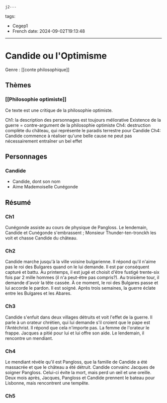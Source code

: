                                                                                                                             j2---
tags:
  - Cegep1
  - French
date: 2024-09-02T19:13:48
---

# Candide ou l'Optimisme

Genre : [[conte philosophique]]

## Thèmes

### [[Philosophie optimiste]]

Ce texte est une critique de la philosophie optimiste.

Ch1: la description des personnages est toujours méliorative
Existence de la guerre = contre-argument de la philosophie optimiste
Ch4: destruction complète du château, qui représente le paradis terrestre pour Candide
Ch4: Candide commence à réaliser qu'une belle cause ne peut pas nécessairement entraîner un bel effet

## Personnages

### Candide

- Candide, dont son nom
- Aime Mademoiselle Cunégonde

## Résumé

### Ch1

Cunégonde assiste au cours de physique de Pangloss. Le lendemain, Candide et Cunégonde s'embrassent ; Monsieur Thunder-ten-tronckh les voit et chasse Candide du château.

### Ch2

Candide marche jusqu'à la ville voisine bulgarienne. Il répond qu'il n'aime pas le roi des Bulgares quand on le lui demande. Il est par conséquent capturé et battu. Au printemps, il est jugé et choisit d'être fustigé trente-six fois par 2 mille hommes (il n'a peut-être pas compris?). Au troisième tour, il demande d'avoir la tête cassée. À ce moment, le roi des Bulgares passe et lui accorde le pardon. Il est soigné. Après trois semaines, la guerre éclate entre les Bulgares et les Abares.

### Ch3

Candide s'enfuit dans deux villages détruits et voit l'effet de la guerre. Il parle à un orateur chrétien, qui lui demande s'il croient que le pape est l'Antéchrist. Il répond que cela n'importe pas. La femme de l'orateur le frappe. Jacques a pitié pour lui et lui offre son aide. Le lendemain, il rencontre un mendiant.

### Ch4

Le mendiant révèle qu'il est Pangloss, que la famille de Candide a été massacrée et que le château a été détruit. Candide convainc Jacques de soigner Pangloss. Celui-ci évite la mort, mais perd un œil et une oreille. Deux mois après, Jacques, Pangloss et Candide prennent le bateau pour Lisbonne, mais rencontrent une tempête.

### Ch5